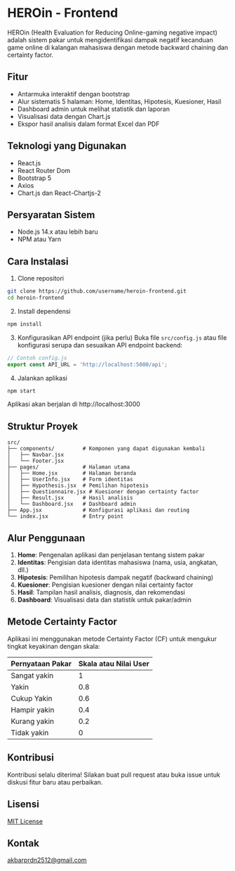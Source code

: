 # HEROin - Frontend

HEROin (Health Evaluation for Reducing Online-gaming negative impact) adalah sistem pakar untuk mengidentifikasi dampak negatif kecanduan game online di kalangan mahasiswa dengan metode backward chaining dan certainty factor.

## Fitur

- Antarmuka interaktif dengan bootstrap
- Alur sistematis 5 halaman: Home, Identitas, Hipotesis, Kuesioner, Hasil
- Dashboard admin untuk melihat statistik dan laporan
- Visualisasi data dengan Chart.js
- Ekspor hasil analisis dalam format Excel dan PDF

## Teknologi yang Digunakan

- React.js
- React Router Dom
- Bootstrap 5
- Axios
- Chart.js dan React-Chartjs-2

## Persyaratan Sistem

- Node.js 14.x atau lebih baru
- NPM atau Yarn

## Cara Instalasi

1. Clone repositori
```sh
git clone https://github.com/username/heroin-frontend.git
cd heroin-frontend
```

2. Install dependensi
```sh
npm install
```

3. Konfigurasikan API endpoint (jika perlu)
Buka file `src/config.js` atau file konfigurasi serupa dan sesuaikan API endpoint backend:
```js
// Contoh config.js
export const API_URL = 'http://localhost:5000/api';
```

4. Jalankan aplikasi
```sh
npm start
```

Aplikasi akan berjalan di http://localhost:3000

## Struktur Proyek

```
src/
├── components/         # Komponen yang dapat digunakan kembali
│   ├── Navbar.jsx
│   └── Footer.jsx
├── pages/              # Halaman utama
│   ├── Home.jsx        # Halaman beranda
│   ├── UserInfo.jsx    # Form identitas
│   ├── Hypothesis.jsx  # Pemilihan hipotesis
│   ├── Questionnaire.jsx # Kuesioner dengan certainty factor
│   ├── Result.jsx      # Hasil analisis
│   └── Dashboard.jsx   # Dashboard admin
├── App.jsx             # Konfigurasi aplikasi dan routing
└── index.jsx           # Entry point
```

## Alur Penggunaan

1. **Home**: Pengenalan aplikasi dan penjelasan tentang sistem pakar
2. **Identitas**: Pengisian data identitas mahasiswa (nama, usia, angkatan, dll.)
3. **Hipotesis**: Pemilihan hipotesis dampak negatif (backward chaining)
4. **Kuesioner**: Pengisian kuesioner dengan nilai certainty factor
5. **Hasil**: Tampilan hasil analisis, diagnosis, dan rekomendasi
6. **Dashboard**: Visualisasi data dan statistik untuk pakar/admin

## Metode Certainty Factor

Aplikasi ini menggunakan metode Certainty Factor (CF) untuk mengukur tingkat keyakinan dengan skala:

| Pernyataan Pakar | Skala atau Nilai User |
|------------------|------------------------|
| Sangat yakin     | 1                      |
| Yakin            | 0.8                    |
| Cukup Yakin      | 0.6                    |
| Hampir yakin     | 0.4                    |
| Kurang yakin     | 0.2                    |
| Tidak yakin      | 0                      |

## Kontribusi

Kontribusi selalu diterima! Silakan buat pull request atau buka issue untuk diskusi fitur baru atau perbaikan.

## Lisensi

[MIT License](LICENSE)

## Kontak

akbarprdn2512@gmail.com
